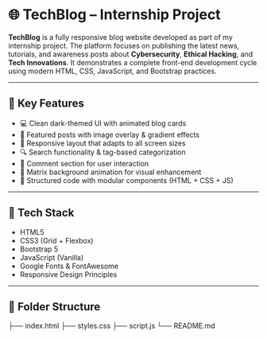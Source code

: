 # 🌐 TechBlog – Internship Project

**TechBlog** is a fully responsive blog website developed as part of my internship project. The platform focuses on publishing the latest news, tutorials, and awareness posts about **Cybersecurity**, **Ethical Hacking**, and **Tech Innovations**. It demonstrates a complete front-end development cycle using modern HTML, CSS, JavaScript, and Bootstrap practices.

---

## 📌 Key Features

- 💻 Clean dark-themed UI with animated blog cards  
- 📰 Featured posts with image overlay & gradient effects  
- 📱 Responsive layout that adapts to all screen sizes  
- 🔍 Search functionality & tag-based categorization  
- 💬 Comment section for user interaction  
- 🎇 Matrix background animation for visual enhancement  
- 📂 Structured code with modular components (HTML + CSS + JS)

---

## 💼 Tech Stack

- HTML5  
- CSS3 (Grid + Flexbox)  
- Bootstrap 5  
- JavaScript (Vanilla)  
- Google Fonts & FontAwesome  
- Responsive Design Principles

---

## 📁 Folder Structure

├── index.html
├── styles.css
├── script.js
└── README.md

